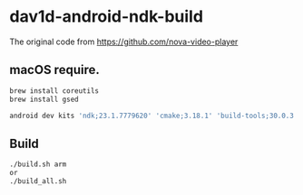 # dav1d-android-ndk-build

The original code from https://github.com/nova-video-player

## macOS require.
```bash
brew install coreutils
brew install gsed
```
```bash
android dev kits 'ndk;23.1.7779620' 'cmake;3.18.1' 'build-tools;30.0.3'
```
## Build
```bash
./build.sh arm
or
./build_all.sh
```